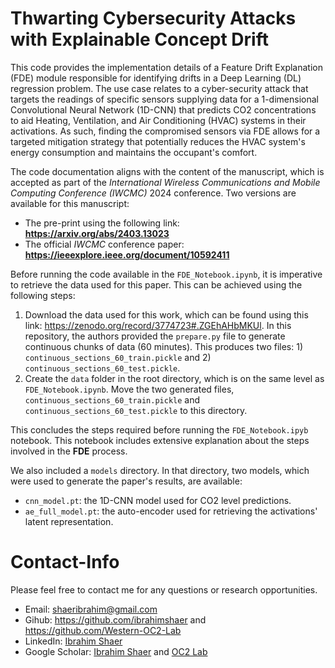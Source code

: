 # Thwarting Cybersecurity Attacks with Explainable Concept Drift

This code provides the implementation details of a Feature Drift Explanation (FDE) module responsible for identifying drifts
in a Deep Learning (DL) regression problem. The use case relates to a cyber-security attack that targets the readings of specific
sensors supplying data for a 1-dimensional Convolutional Neural Network (1D-CNN) that predicts CO2 concentrations to aid 
Heating, Ventilation, and Air Conditioning (HVAC) systems in their activations. As such, finding the compromised sensors 
via FDE allows for a targeted mitigation strategy that potentially reduces the HVAC system's energy consumption and maintains 
the occupant's comfort. 

The code documentation aligns with the content of the manuscript, which is accepted as part of the 
_International Wireless Communications and Mobile Computing Conference (IWCMC)_ 2024 conference. Two versions are available for this manuscript: 
- The pre-print using the following link: **https://arxiv.org/abs/2403.13023**
- The official _IWCMC_ conference paper: **https://ieeexplore.ieee.org/document/10592411**


Before running the code available in the `FDE_Notebook.ipynb`, it is imperative to retrieve the data used for this paper. This can be achieved 
using the following steps:
1. Download the data used for this work, which can be found using this link: https://zenodo.org/record/3774723#.ZGEhAHbMKUl. In this repository, the 
authors provided the `prepare.py` file to generate continuous chunks of data (60 minutes). This produces two files: 1) `continuous_sections_60_train.pickle` and 2) `continuous_sections_60_test.pickle`. 
2. Create the `data` folder in the root directory, which is on the same level as `FDE_Notebook.ipynb`. Move the two generated files, `continuous_sections_60_train.pickle` and `continuous_sections_60_test.pickle`
to this directory. 

This concludes the steps required before running the `FDE_Notebook.ipyb` notebook. This notebook includes extensive 
explanation about the steps involved in the **FDE** process. 

We also included a `models` directory. In that directory, two models, which were used to generate the paper's results, are available: 
- `cnn_model.pt`: the 1D-CNN model used for CO2 level predictions.
- `ae_full_model.pt`: the auto-encoder used for retrieving the activations' latent representation.

# Contact-Info

Please feel free to contact me for any questions or research opportunities. 
- Email: shaeribrahim@gmail.com
- Gihub: https://github.com/ibrahimshaer and https://github.com/Western-OC2-Lab
- LinkedIn: [Ibrahim Shaer](https://www.linkedin.com/in/ibrahim-shaer-714781124/)
- Google Scholar: [Ibrahim Shaer](https://scholar.google.com/citations?user=78fAJ_IAAAAJ&hl=en) and [OC2 Lab](https://scholar.google.com/citations?user=ICvnj9EAAAAJ&hl=en)
